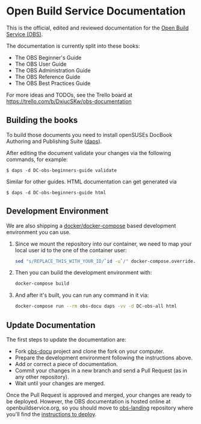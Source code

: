 # Open Build Service Documentation
This is the official, edited and reviewed documentation for the [Open Build
Service (OBS)](https://openbuildservice.org/).

The documentation is currently split into these books:

* The OBS Beginner's Guide
* The OBS User Guide
* The OBS Administration Guide
* The OBS Reference Guide
* The OBS Best Practices Guide

For more ideas and TODOs, see the Trello board at https://trello.com/b/DxiucSKw/obs-documentation

## Building the books

To build those documents you need to install openSUSEs DocBook Authoring and
Publishing Suite ([daps](https://github.com/openSUSE/daps)).

After editing the document validate your changes via the following
commands, for example:

    $ daps -d DC-obs-beginners-guide validate

Similar for other guides. HTML documentation can get generated via

    $ daps -d DC-obs-beginners-guide html

## Development Environment
We are also shipping a [docker/docker-compose](https://www.docker.com/) based
development environment you can use.

1. Since we mount the repository into our container, we need to map
   your local user id to the one of the container user:

   ```bash
   sed "s/REPLACE_THIS_WITH_YOUR_ID/`id -u`/" docker-compose.override.yml.example > docker-compose.override.yml
   ```

1. Then you can build the development environment with:

   ```bash
   docker-compose build
   ```

1. And after it's built, you can run any command in it via:

   ```bash
   docker-compose run --rm obs-docu daps -vv -d DC-obs-all html
   ```

## Update Documentation

The first steps to update the documentation are:

- Fork [obs-docu](https://github.com/openSUSE/obs-docu) project and clone the fork on your computer.
- Prepare the development environment following the instructions above.
- Add or correct a piece of documentation.
- Commit your changes in a new branch and send a Pull Request (as in any other repository).
- Wait until your changes are merged.

Once the Pull Request is approved and merged, your changes are ready to be deployed. However, the OBS documentation is hosted online at openbuildservice.org, so you should move to [obs-landing](https://github.com/openSUSE/obs-landing) repository where you'll find the [instructions to deploy](https://github.com/openSUSE/obs-landing#updating-obs-documentation).

